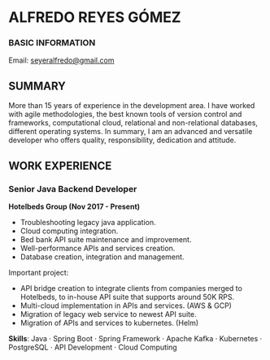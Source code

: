 # ALFREDO REYES GÓMEZ

### BASIC INFORMATION

Email: seyeralfredo@gmail.com<br>

## SUMMARY

<p>More than 15 years of experience in the development area. I have worked with agile methodologies, the best
known tools of version control and frameworks, computational cloud, relational and non-relational
databases, different operating systems. In summary, I am an advanced and versatile developer who offers
quality, responsibility, dedication and attitude.</p>

## WORK EXPERIENCE

### Senior Java Backend Developer

**Hotelbeds Group (Nov 2017 - Present)**

- Troubleshooting legacy java application.
- Cloud computing integration.
- Bed bank API suite maintenance and improvement.
- Well-performance APIs and services creation.
- Database creation, integration and management.

Important project:

- API bridge creation to integrate clients from companies merged to Hotelbeds, to in-house API suite that
supports around 50K RPS.
- Multi-cloud implementation in APIs and services. (AWS & GCP)
- Migration of legacy web service to newest API suite.
- Migration of APIs and services to kubernetes. (Helm)

**Skills**: Java · Spring Boot · Spring Framework · Apache Kafka · Kubernetes · PostgreSQL · API Development ·
Cloud Computing